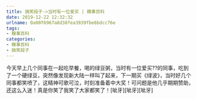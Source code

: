 ```yaml
---
title: 搞笑段子->当时有一位爱买 | 糗事百科
date: 2019-12-22 12:32:32
urlname: 0a00f6967a8d38fea3939fbe6bdcc76e
tags: 
- 糗事百科
categories:
- 糗事百科
- 搞笑段子
---
```

今天早上几个同事在一起吃早餐，喝的绿豆粥，当时有一位爱买??的同事，吃到了一个硬绿豆，突然像发现新大陆一样叫了起来，下一期买《绿波》，当时好几个同事都笑喷了，这精神可歌可泣，时刻准备着中大奖！可问题是他几乎期期赞助，还这么入迷！真是你笑了我笑了大家都笑了！[呲牙][呲牙][呲牙]


